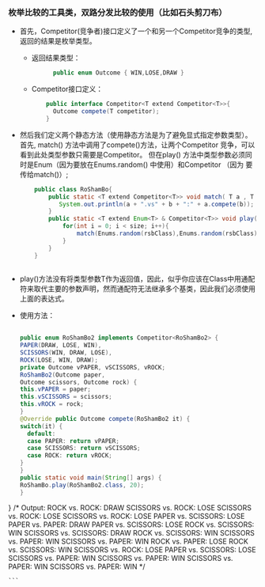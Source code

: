 ### 枚举比较的工具类，双路分发比较的使用（比如石头剪刀布）
- 首先，Competitor(竞争者)接口定义了一个和另一个Competitor竞争的类型,返回的结果是枚举类型。

    - 返回结果类型：
      ```java
            public enum Outcome { WIN,LOSE,DRAW }
      ```
    - Competitor接口定义：
      ```java 
          public interface Competitor<T extend Competitor<T>>{
            Outcome compete(T competitor);
          }
       ```
- 然后我们定义两个静态方法（使用静态方法是为了避免显式指定参数类型）。
  首先, match() 方法中调用了compete()方法，让两个Competitor 竞争，可以看到此处类型参数只需要是Competitor<T>。
  但在play() 方法中类型参数必须同时是Enum<T>（因为要放在Enums.random() 中使用）和Competitor<T> （因为 要传给match()）;
  
  ```java 
      public class RoShamBo{
          public static <T extend Competitor<T>> void match( T a , T b){
             System.out.println(a + ".vs" + b + ":" + a.compete(b));
          }
          public static <T extend Enum<T> & Competitor<T>> void play(Class<T> rsbClass, int size){
              for(int i = 0; i < size; i++){
                  match(Enums.random(rsbClass),Enums.random(rsbClass));
              }
          }
      }
      
  ```
                                      
- play()方法没有将类型参数T作为返回值，因此，似乎你应该在Class<T>中用通配符来取代主要的参数声明，然而通配符无法继承多个基类，因此我们必须使用上面的表达式。
  
- 使用方法：
    ```java
        
  public enum RoShamBo2 implements Competitor<RoShamBo2> {
  PAPER(DRAW, LOSE, WIN),
  SCISSORS(WIN, DRAW, LOSE),
  ROCK(LOSE, WIN, DRAW);
  private Outcome vPAPER, vSCISSORS, vROCK;
  RoShamBo2(Outcome paper,
    Outcome scissors, Outcome rock) {
    this.vPAPER = paper;
    this.vSCISSORS = scissors;
    this.vROCK = rock;
  }
  @Override public Outcome compete(RoShamBo2 it) {
    switch(it) {
      default:
      case PAPER: return vPAPER;
      case SCISSORS: return vSCISSORS;
      case ROCK: return vROCK;
    }
  }
  public static void main(String[] args) {
    RoShamBo.play(RoShamBo2.class, 20);
  }
}
/* Output:
ROCK vs. ROCK: DRAW
SCISSORS vs. ROCK: LOSE
SCISSORS vs. ROCK: LOSE
SCISSORS vs. ROCK: LOSE
PAPER vs. SCISSORS: LOSE
PAPER vs. PAPER: DRAW
PAPER vs. SCISSORS: LOSE
ROCK vs. SCISSORS: WIN
SCISSORS vs. SCISSORS: DRAW
ROCK vs. SCISSORS: WIN
SCISSORS vs. PAPER: WIN
SCISSORS vs. PAPER: WIN
ROCK vs. PAPER: LOSE
ROCK vs. SCISSORS: WIN
SCISSORS vs. ROCK: LOSE
PAPER vs. SCISSORS: LOSE
SCISSORS vs. PAPER: WIN
SCISSORS vs. PAPER: WIN
SCISSORS vs. PAPER: WIN
SCISSORS vs. PAPER: WIN
*/
  
    ```
